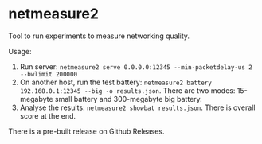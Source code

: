 # netmeasure2

Tool to run experiments to measure networking quality.

Usage:

1. Run server: `netmeasure2 serve 0.0.0.0:12345 --min-packetdelay-us 2 --bwlimit 200000`
2. On another host, run the test battery: `netmeasure2 battery 192.168.0.1:12345 --big -o results.json`. There are two modes: 15-megabyte small battery and 300-megabyte big battery.
3. Analyse the results: `netmeasure2 showbat results.json`. There is overall score at the end.

There is a pre-built release on Github Releases.
